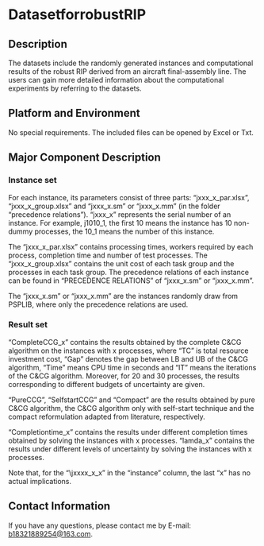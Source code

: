 # DatasetforrobustRIP

## Description

  The datasets include the randomly generated instances and computational results of the robust RIP derived from an aircraft final-assembly line. The users can gain more detailed information about the computational experiments by referring to the datasets.

## Platform and Environment

  No special requirements. The included files can be opened by Excel or Txt. 

## Major Component Description

### Instance set
  For each instance, its parameters consist of three parts: “jxxx_x_par.xlsx”, “jxxx_x_group.xlsx” and “jxxx_x.sm” or “jxxx_x.mm” (in the folder “precedence relations”). “jxxx_x” represents the serial number of an instance. For example, j1010_1, the first 10 means the instance has 10 non-dummy processes, the 10_1 means the number of this instance. 
  
  The “jxxx_x_par.xlsx” contains processing times, workers required by each process, completion time and number of test processes. The “jxxx_x_group.xlsx” contains the unit cost of each task group and the processes in each task group. The precedence relations of each instance can be found in “PRECEDENCE RELATIONS” of “jxxx_x.sm” or “jxxx_x.mm”. 
  
  The “jxxx_x.sm” or “jxxx_x.mm” are the instances randomly draw from PSPLIB, where only the precedence relations are used.

 ### Result set
  “CompleteCCG_x” contains the results obtained by the complete C&CG algorithm on the instances with x processes, where “TC” is total resource investment cost, “Gap” denotes the gap between LB and UB of the C&CG algorithm, “Time” means CPU time in seconds and “IT” means the iterations of the C&CG algorithm. Moreover, for 20 and 30 processes, the results corresponding to different budgets of uncertainty are given. 
  
  “PureCCG”, “SelfstartCCG” and “Compact” are the results obtained by pure C&CG algorithm, the C&CG algorithm only with self-start technique and the compact reformulation adapted from literature, respectively. 
  
  “Completiontime_x” contains the results under different completion times obtained by solving the instances with x processes. “lamda_x” contains the results under different levels of uncertainty by solving the instances with x processes. 
  
  Note that, for the “\jxxxx_x_x” in the “instance” column, the last “x” has no actual implications. 

## Contact Information

  If you have any questions, please contact me by E-mail: b18321889254@163.com.
